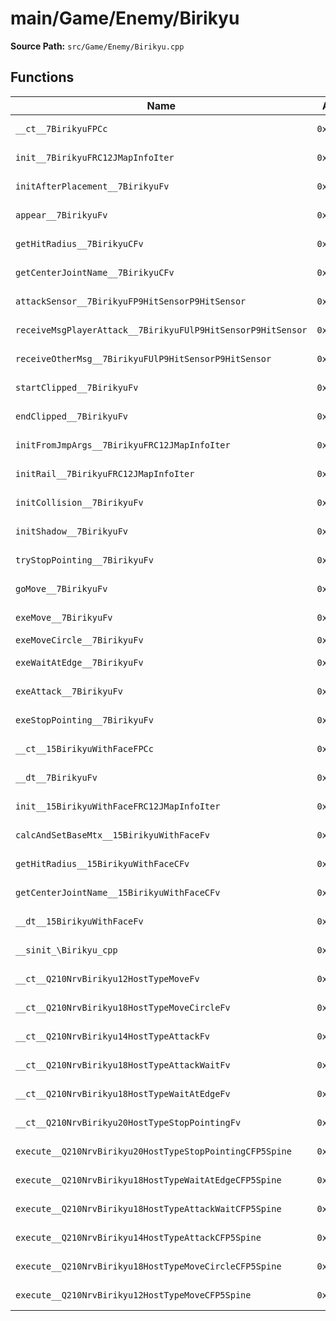 # main/Game/Enemy/Birikyu

**Source Path:** `src/Game/Enemy/Birikyu.cpp`

## Functions

| Name | Address | Match % |
|------|---------|---------|
| `__ct__7BirikyuFPCc` | `0x800DA3D8` | :x: (89.7%) |
| `init__7BirikyuFRC12JMapInfoIter` | `0x800DA474` | :white_check_mark: (100.0%) |
| `initAfterPlacement__7BirikyuFv` | `0x800DA5A4` | :x: (57.4%) |
| `appear__7BirikyuFv` | `0x800DA664` | :white_check_mark: (100.0%) |
| `getHitRadius__7BirikyuCFv` | `0x800DA69C` | :white_check_mark: (100.0%) |
| `getCenterJointName__7BirikyuCFv` | `0x800DA6A4` | :white_check_mark: (100.0%) |
| `attackSensor__7BirikyuFP9HitSensorP9HitSensor` | `0x800DA6B0` | :white_check_mark: (100.0%) |
| `receiveMsgPlayerAttack__7BirikyuFUlP9HitSensorP9HitSensor` | `0x800DA75C` | :white_check_mark: (100.0%) |
| `receiveOtherMsg__7BirikyuFUlP9HitSensorP9HitSensor` | `0x800DA764` | :white_check_mark: (100.0%) |
| `startClipped__7BirikyuFv` | `0x800DA83C` | :white_check_mark: (100.0%) |
| `endClipped__7BirikyuFv` | `0x800DA874` | :white_check_mark: (100.0%) |
| `initFromJmpArgs__7BirikyuFRC12JMapInfoIter` | `0x800DA8AC` | :white_check_mark: (100.0%) |
| `initRail__7BirikyuFRC12JMapInfoIter` | `0x800DA914` | :white_check_mark: (100.0%) |
| `initCollision__7BirikyuFv` | `0x800DA97C` | :x: (97.5%) |
| `initShadow__7BirikyuFv` | `0x800DAA1C` | :white_check_mark: (100.0%) |
| `tryStopPointing__7BirikyuFv` | `0x800DAABC` | :white_check_mark: (100.0%) |
| `goMove__7BirikyuFv` | `0x800DAB40` | :white_check_mark: (100.0%) |
| `exeMove__7BirikyuFv` | `0x800DAB5C` | :x: (97.8%) |
| `exeMoveCircle__7BirikyuFv` | `0x800DAC10` | :x: (0.0%) |
| `exeWaitAtEdge__7BirikyuFv` | `0x800DACF4` | :white_check_mark: (100.0%) |
| `exeAttack__7BirikyuFv` | `0x800DAD68` | :white_check_mark: (100.0%) |
| `exeStopPointing__7BirikyuFv` | `0x800DAE1C` | :white_check_mark: (100.0%) |
| `__ct__15BirikyuWithFaceFPCc` | `0x800DAEF4` | :white_check_mark: (100.0%) |
| `__dt__7BirikyuFv` | `0x800DAF38` | :x: (95.7%) |
| `init__15BirikyuWithFaceFRC12JMapInfoIter` | `0x800DAF94` | :white_check_mark: (100.0%) |
| `calcAndSetBaseMtx__15BirikyuWithFaceFv` | `0x800DAFF4` | :white_check_mark: (100.0%) |
| `getHitRadius__15BirikyuWithFaceCFv` | `0x800DB0F0` | :white_check_mark: (100.0%) |
| `getCenterJointName__15BirikyuWithFaceCFv` | `0x800DB0F8` | :white_check_mark: (100.0%) |
| `__dt__15BirikyuWithFaceFv` | `0x800DB104` | :x: (95.7%) |
| `__sinit_\Birikyu_cpp` | `0x800DB15C` | :white_check_mark: (100.0%) |
| `__ct__Q210NrvBirikyu12HostTypeMoveFv` | `0x800DB1A8` | :white_check_mark: (100.0%) |
| `__ct__Q210NrvBirikyu18HostTypeMoveCircleFv` | `0x800DB1B8` | :white_check_mark: (100.0%) |
| `__ct__Q210NrvBirikyu14HostTypeAttackFv` | `0x800DB1C8` | :white_check_mark: (100.0%) |
| `__ct__Q210NrvBirikyu18HostTypeAttackWaitFv` | `0x800DB1D8` | :white_check_mark: (100.0%) |
| `__ct__Q210NrvBirikyu18HostTypeWaitAtEdgeFv` | `0x800DB1E8` | :white_check_mark: (100.0%) |
| `__ct__Q210NrvBirikyu20HostTypeStopPointingFv` | `0x800DB1F8` | :white_check_mark: (100.0%) |
| `execute__Q210NrvBirikyu20HostTypeStopPointingCFP5Spine` | `0x800DB208` | :white_check_mark: (100.0%) |
| `execute__Q210NrvBirikyu18HostTypeWaitAtEdgeCFP5Spine` | `0x800DB210` | :white_check_mark: (100.0%) |
| `execute__Q210NrvBirikyu18HostTypeAttackWaitCFP5Spine` | `0x800DB218` | :white_check_mark: (100.0%) |
| `execute__Q210NrvBirikyu14HostTypeAttackCFP5Spine` | `0x800DB21C` | :white_check_mark: (100.0%) |
| `execute__Q210NrvBirikyu18HostTypeMoveCircleCFP5Spine` | `0x800DB224` | :white_check_mark: (100.0%) |
| `execute__Q210NrvBirikyu12HostTypeMoveCFP5Spine` | `0x800DB22C` | :white_check_mark: (100.0%) |